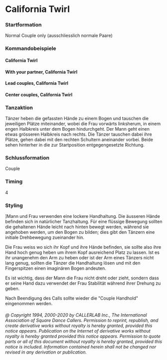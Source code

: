 
# California Twirl

### Startformation
 
Normal Couple only (ausschliesslich normale Paare)

### Kommandobeispiele

#### California Twirl
#### With your partner, California Twirl
#### Lead couples, California Twirl
#### Center couples, California Twirl

### Tanzaktion

Tänzer heben die gefassten Hände zu einem Bogen und tauschen die jeweiligen Plätze miteinander,
wobei die Frau vorwärts linksherum, in einem engen Halbkreis unter dem Bogen hindurchgeht. 
Der Mann geht einen etwas grösseren Halbkreis nach rechts. Die Tänzer tauschen dabei ihre Plätze,
gehen dabei mit den rechten Schultern aneinander vorbei. Beide sehen hinterher 
in die zur Startposition entgegengesetzte Richtung.

### Schlussformation

Couple

### Timing

4

### Styling
 
]Mann und Frau verwenden eine lockere Handhaltung. Die äusseren Hände befinden sich in natürlicher Tanzhaltung. Für eine flüssige Bewegung sollten die gehaltenen Hände leicht nach hinten bewegt werden, während sie angehoben werden, um den Bogen zu bilden; dies gibt den Tänzern eine initiale Drehbewegung zueinander hin.

Die Frau weiss wo sich ihr Kopf und ihre Hände befinden, sie sollte also ihre Hand hoch genug heben um ihrem Kopf ausreichend Platz zu lassen. Ist es ihr unangenehm den Arm zu heben oder ist der Arm eines Tänzers nicht lang genug, sollten die Tänzer die Handhaltung lösen und mit den Fingerspitzen einen imaginären Bogen andeuten.

Es ist wichtig, dass der Mann die Frau nicht dreht oder zieht, sondern dass er seine Hand dazu verwendet der Frau Stabilität während ihrer Drehung zu geben.

Nach Beendigung des Calls sollte wieder die "Couple Handhold" eingenommen werden.

###### @ Copyright 1994, 2000-2020 by CALLERLAB Inc., The International Association of Square Dance Callers. Permission to reprint, republish, and create derivative works without royalty is hereby granted, provided this notice appears. Publication on the Internet of derivative works without royalty is hereby granted provided this notice appears. Permission to quote parts or all of this document without royalty is hereby granted, provided this notice is included. Information contained herein shall not be changed nor revised in any derivation or publication.
